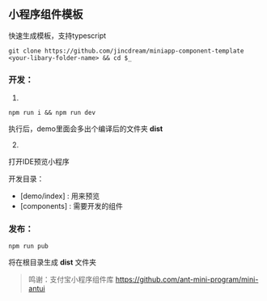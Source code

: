 ## 小程序组件模板
快速生成模板，支持typescript

```
git clone https://github.com/jincdream/miniapp-component-template <your-libary-folder-name> && cd $_
```

### 开发：
1.
```
npm run i && npm run dev
```

执行后，demo里面会多出个编译后的文件夹 **dist**

2.
打开IDE预览小程序

开发目录：
- [demo/index] : 用来预览
- [components] : 需要开发的组件

### 发布：
```
npm run pub
```
将在根目录生成 **dist** 文件夹


> 鸣谢：支付宝小程序组件库
> https://github.com/ant-mini-program/mini-antui